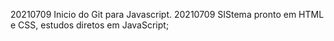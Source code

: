 20210709 Inicio do Git para Javascript.
20210709 SIStema pronto em HTML e CSS, estudos diretos em JavaScript;
